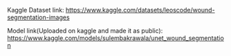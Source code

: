 Kaggle Dataset link: https://www.kaggle.com/datasets/leoscode/wound-segmentation-images

Model link(Uploaded on kaggle and made it as public): https://www.kaggle.com/models/sulembakrawala/unet_wound_segmentation
